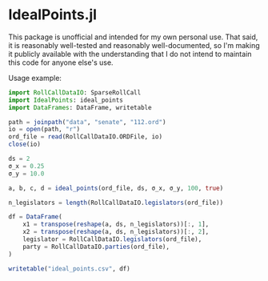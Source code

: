 IdealPoints.jl
==============

This package is unofficial and intended for my own personal use. That said, it
is reasonably well-tested and reasonably well-documented, so I'm making it
publicly available with the understanding that I do not intend to maintain this
code for anyone else's use.

Usage example:

```jl
import RollCallDataIO: SparseRollCall
import IdealPoints: ideal_points
import DataFrames: DataFrame, writetable

path = joinpath("data", "senate", "112.ord")
io = open(path, "r")
ord_file = read(RollCallDataIO.ORDFile, io)
close(io)

ds = 2
σ_x = 0.25
σ_y = 10.0

a, b, c, d = ideal_points(ord_file, ds, σ_x, σ_y, 100, true)

n_legislators = length(RollCallDataIO.legislators(ord_file))

df = DataFrame(
    x1 = transpose(reshape(a, ds, n_legislators))[:, 1],
    x2 = transpose(reshape(a, ds, n_legislators))[:, 2],
    legislator = RollCallDataIO.legislators(ord_file),
    party = RollCallDataIO.parties(ord_file),
)

writetable("ideal_points.csv", df)
```
